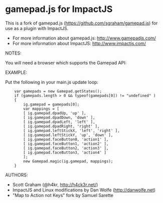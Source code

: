 gamepad.js for ImpactJS
======

This is a fork of gamepad.js (https://github.com/sgraham/gamepad.js) for use as a plugin with ImpactJS.

 * For more information about gamepad.js: http://www.gamepadjs.com/
 * For more information about ImpactJS: http://www.impactjs.com/

NOTES:

You will need a browser which supports the Gamepad API:

EXAMPLE:

Put the following in your main.js update loop:

        var gamepads = new Gamepad.getStates();
        if (gamepads.length > 0 && typeof(gamepads[0]) != "undefined" )
        {
            ig.gamepad = gamepads[0];
            var mappings = [
            [ ig.gamepad.dpadUp, 'up' ],
            [ ig.gamepad.dpadDown, 'down' ],
            [ ig.gamepad.dpadLeft, 'left' ],
            [ ig.gamepad.dpadRight, 'right' ],
            [ ig.gamepad.leftStickX, 'left', 'right' ],
            [ ig.gamepad.leftStickY, 'up', 'down' ],
            [ ig.gamepad.faceButton0, 'action1' ],
            [ ig.gamepad.faceButton1, 'action2' ],
            [ ig.gamepad.faceButton2, 'action3' ],
            [ ig.gamepad.faceButton3, 'action4' ]
            ];
            new Gamepad.magic(ig.gamepad, mappings);
        }
        
AUTHORS:

 * Scott Graham (@h4kr, http://h4ck3r.net/)
 * ImpactJS and Linux modifications by Dan Wolfe (http://danwolfe.net)
 * "Map to Action not Keys" fork by Samuel Sarette
